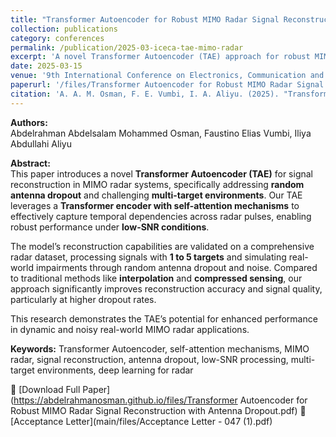 ```yaml
---
title: "Transformer Autoencoder for Robust MIMO Radar Signal Reconstruction with Antenna Dropout"
collection: publications
category: conferences
permalink: /publication/2025-03-iceca-tae-mimo-radar
excerpt: 'A novel Transformer Autoencoder (TAE) approach for robust MIMO radar signal reconstruction under antenna dropout and low-SNR conditions.'
date: 2025-03-15
venue: '9th International Conference on Electronics, Communication and Aerospace Technology (ICECA 2025)'
paperurl: '/files/Transformer Autoencoder for Robust MIMO Radar Signal Reconstruction with Antenna Dropout.pdf'
citation: 'A. A. M. Osman, F. E. Vumbi, I. A. Aliyu. (2025). "Transformer Autoencoder for Robust MIMO Radar Signal Reconstruction with Antenna Dropout." In <i>Proceedings of the 9th International Conference on Electronics, Communication and Aerospace Technology (ICECA 2025)</i>.'
---
```


**Authors:**  
Abdelrahman Abdelsalam Mohammed Osman, Faustino Elias Vumbi, Iliya Abdullahi Aliyu  

**Abstract:**  
This paper introduces a novel **Transformer Autoencoder (TAE)** for signal reconstruction in MIMO radar systems, specifically addressing **random antenna dropout** and challenging **multi-target environments**. Our TAE leverages a **Transformer encoder with self-attention mechanisms** to effectively capture temporal dependencies across radar pulses, enabling robust performance under **low-SNR conditions**.  

The model’s reconstruction capabilities are validated on a comprehensive radar dataset, processing signals with **1 to 5 targets** and simulating real-world impairments through random antenna dropout and noise. Compared to traditional methods like **interpolation** and **compressed sensing**, our approach significantly improves reconstruction accuracy and signal quality, particularly at higher dropout rates.  

This research demonstrates the TAE’s potential for enhanced performance in dynamic and noisy real-world MIMO radar applications.  

**Keywords:** Transformer Autoencoder, self-attention mechanisms, MIMO radar, signal reconstruction, antenna dropout, low-SNR processing, multi-target environments, deep learning for radar  

📄 [Download Full Paper](https://abdelrahmanosman.github.io/files/Transformer Autoencoder for Robust MIMO Radar Signal Reconstruction with Antenna Dropout.pdf) 
📄 [Acceptance Letter](main/files/Acceptance Letter - 047 (1).pdf)  
